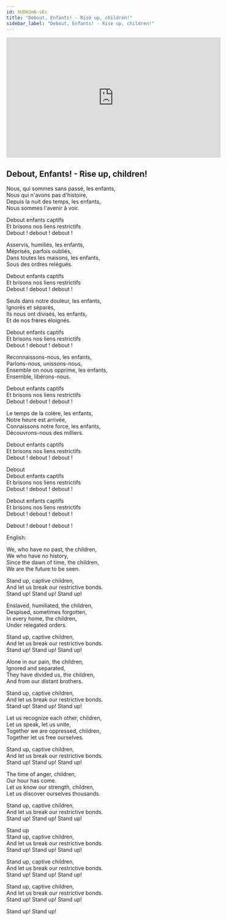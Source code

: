 ```yaml
---
id: XUDHJm6-vEc
title: "Debout, Enfants! - Rise up, children!"
sidebar_label: "Debout, Enfants! - Rise up, children!"
---
```


<div class="video-float-container">
  <iframe
    width="560"
    height="315"
    src="https://www.youtube.com/embed/XUDHJm6-vEc"
    title="YouTube video player"
    frameborder="0"
    allow="accelerometer; autoplay; clipboard-write; encrypted-media; gyroscope; picture-in-picture; web-share"
    referrerpolicy="strict-origin-when-cross-origin"
    allowfullscreen
  ></iframe>
</div>

## Debout, Enfants! - Rise up, children!

Nous, qui sommes sans passé, les enfants,  
Nous qui n'avons pas d'histoire,  
Depuis la nuit des temps, les enfants,  
Nous sommes l'avenir à voir.

Debout enfants captifs  
Et brisons nos liens restrictifs  
Debout ! debout ! debout !

Asservis, humiliés, les enfants,  
Méprisés, parfois oubliés,  
Dans toutes les maisons, les enfants,  
Sous des ordres relégués.

Debout enfants captifs  
Et brisons nos liens restrictifs  
Debout ! debout ! debout !

Seuls dans notre douleur, les enfants,  
Ignorés et séparés,  
Ils nous ont divisés, les enfants,  
Et de nos frères éloignés.

Debout enfants captifs  
Et brisons nos liens restrictifs  
Debout ! debout ! debout !

Reconnaissons-nous, les enfants,  
Parlons-nous, unissons-nous,  
Ensemble on nous opprime, les enfants,  
Ensemble, libérons-nous.

Debout enfants captifs  
Et brisons nos liens restrictifs  
Debout ! debout ! debout !

Le temps de la colère, les enfants,  
Notre heure est arrivée,  
Connaissons notre force, les enfants,  
Découvrons-nous des milliers.

Debout enfants captifs  
Et brisons nos liens restrictifs  
Debout ! debout ! debout !

Debout   
Debout enfants captifs  
Et brisons nos liens restrictifs  
Debout ! debout ! debout !

Debout enfants captifs  
Et brisons nos liens restrictifs  
Debout ! debout ! debout !

Debout ! debout ! debout !

English:

We, who have no past, the children,  
We who have no history,  
Since the dawn of time, the children,  
We are the future to be seen.

Stand up, captive children,  
And let us break our restrictive bonds.  
Stand up! Stand up! Stand up!

Enslaved, humiliated, the children,  
Despised, sometimes forgotten,  
In every home, the children,  
Under relegated orders.

Stand up, captive children,  
And let us break our restrictive bonds.  
Stand up! Stand up! Stand up!

Alone in our pain, the children,  
Ignored and separated,  
They have divided us, the children,  
And from our distant brothers.

Stand up, captive children,  
And let us break our restrictive bonds.  
Stand up! Stand up! Stand up!

Let us recognize each other, children,  
Let us speak, let us unite,  
Together we are oppressed, children,  
Together let us free ourselves.

Stand up, captive children,  
And let us break our restrictive bonds.  
Stand up! Stand up! Stand up!

The time of anger, children,  
Our hour has come.  
Let us know our strength, children,  
Let us discover ourselves thousands.

Stand up, captive children,  
And let us break our restrictive bonds.  
Stand up! Stand up! Stand up!

Stand up  
Stand up, captive children,  
And let us break our restrictive bonds.  
Stand up! Stand up! Stand up!

Stand up, captive children,  
And let us break our restrictive bonds.  
Stand up! Stand up! Stand up!

Stand up, captive children,  
And let us break our restrictive bonds.  
Stand up! Stand up! Stand up!

Stand up! Stand up!
